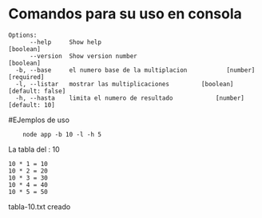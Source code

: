# Comandos para su uso en consola

```
Options:
      --help     Show help                                             [boolean]
      --version  Show version number                                   [boolean]
  -b, --base     el numero base de la multiplacion           [number] [required]
  -l, --listar   mostrar las multiplicaciones         [boolean] [default: false]
  -h, --hasta    limita el numero de resultado            [number] [default: 10]
  ```
  
  #EJemplos de uso
  
  ```
      node app -b 10 -l -h 5
  ```

 
   La tabla del : 10
   
    10 * 1 = 10
    10 * 2 = 20
    10 * 3 = 30
    10 * 4 = 40
    10 * 5 = 50
tabla-10.txt creado
